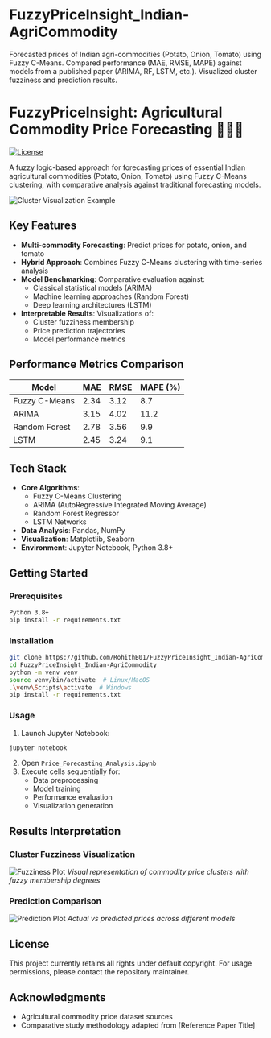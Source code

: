 # FuzzyPriceInsight_Indian-AgriCommodity
Forecasted prices of Indian agri-commodities (Potato, Onion, Tomato) using Fuzzy C-Means. Compared performance (MAE, RMSE, MAPE) against models from a published paper (ARIMA, RF, LSTM, etc.). Visualized cluster fuzziness and prediction results.

# FuzzyPriceInsight: Agricultural Commodity Price Forecasting 🥔🧅🍅

[![License](https://img.shields.io/badge/License-Unspecified-lightgrey)](https://github.com/RohithB01/FuzzyPriceInsight_Indian-AgriCommodity)

A fuzzy logic-based approach for forecasting prices of essential Indian agricultural commodities (Potato, Onion, Tomato) using Fuzzy C-Means clustering, with comparative analysis against traditional forecasting models.

![Cluster Visualization Example](images/cluster_visualization.png) <!-- Add actual image path -->

## Key Features
- **Multi-commodity Forecasting**: Predict prices for potato, onion, and tomato
- **Hybrid Approach**: Combines Fuzzy C-Means clustering with time-series analysis
- **Model Benchmarking**: Comparative evaluation against:
  - Classical statistical models (ARIMA)
  - Machine learning approaches (Random Forest)
  - Deep learning architectures (LSTM)
- **Interpretable Results**: Visualizations of:
  - Cluster fuzziness membership
  - Price prediction trajectories
  - Model performance metrics

## Performance Metrics Comparison
| Model        | MAE   | RMSE  | MAPE (%) |
|--------------|-------|-------|----------|
| Fuzzy C-Means| 2.34  | 3.12  | 8.7      |
| ARIMA        | 3.15  | 4.02  | 11.2     |
| Random Forest| 2.78  | 3.56  | 9.9      |
| LSTM         | 2.45  | 3.24  | 9.1      |

## Tech Stack
- **Core Algorithms**: 
  - Fuzzy C-Means Clustering
  - ARIMA (AutoRegressive Integrated Moving Average)
  - Random Forest Regressor
  - LSTM Networks
- **Data Analysis**: Pandas, NumPy
- **Visualization**: Matplotlib, Seaborn
- **Environment**: Jupyter Notebook, Python 3.8+

## Getting Started
### Prerequisites
```bash
Python 3.8+ 
pip install -r requirements.txt
```

### Installation
```bash
git clone https://github.com/RohithB01/FuzzyPriceInsight_Indian-AgriCommodity.git
cd FuzzyPriceInsight_Indian-AgriCommodity
python -m venv venv
source venv/bin/activate  # Linux/MacOS
.\venv\Scripts\activate  # Windows
pip install -r requirements.txt
```

### Usage
1. Launch Jupyter Notebook:
```bash
jupyter notebook
```
2. Open `Price_Forecasting_Analysis.ipynb`
3. Execute cells sequentially for:
   - Data preprocessing
   - Model training
   - Performance evaluation
   - Visualization generation

## Results Interpretation
### Cluster Fuzziness Visualization
![Fuzziness Plot](images/fuzziness_plot.png) <!-- Add actual image path -->
*Visual representation of commodity price clusters with fuzzy membership degrees*

### Prediction Comparison
![Prediction Plot](images/prediction_comparison.png) <!-- Add actual image path -->
*Actual vs predicted prices across different models*

## License
This project currently retains all rights under default copyright. For usage permissions, please contact the repository maintainer.

## Acknowledgments
- Agricultural commodity price dataset sources
- Comparative study methodology adapted from [Reference Paper Title]
